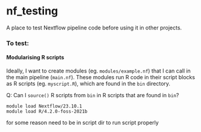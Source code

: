 # nf_testing
A place to test Nextflow pipeline code before using it in other projects.

### To test:

#### Modularising R scripts
Ideally, I want to create modules (eg. `modules/example.nf`) that I can call in the main pipeline (`main.nf`). These modules run R code in their script blocks as R scripts (eg. `myscript.R`), which are found in the `bin` directory. 

Q: Can I `source()` R scripts from `bin` in R scripts that are found in `bin`?

    module load Nextflow/23.10.1
    module load R/4.2.0-foss-2021b

for some reason need to be in script dir to run script properly 